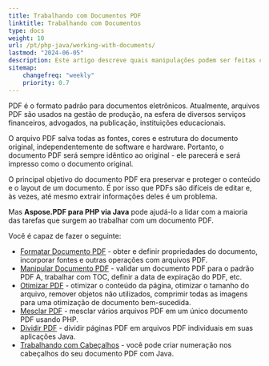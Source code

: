 ```yaml
---
title: Trabalhando com Documentos PDF 
linktitle: Trabalhando com Documentos
type: docs
weight: 10
url: /pt/php-java/working-with-documents/
lastmod: "2024-06-05"
description: Este artigo descreve quais manipulações podem ser feitas com o documento usando Aspose.PDF para PHP via Java.
sitemap:
    changefreq: "weekly"
    priority: 0.7
---
```


PDF é o formato padrão para documentos eletrônicos. Atualmente, arquivos PDF são usados na gestão de produção, na esfera de diversos serviços financeiros, advogados, na publicação, instituições educacionais.

O arquivo PDF salva todas as fontes, cores e estrutura do documento original, independentemente de software e hardware. Portanto, o documento PDF será sempre idêntico ao original - ele parecerá e será impresso como o documento original.

O principal objetivo do documento PDF era preservar e proteger o conteúdo e o layout de um documento. É por isso que PDFs são difíceis de editar e, às vezes, até mesmo extrair informações deles é um problema.

Mas **Aspose.PDF para PHP via Java** pode ajudá-lo a lidar com a maioria das tarefas que surgem ao trabalhar com um documento PDF.

Você é capaz de fazer o seguinte:

- [Formatar Documento PDF](/pdf/pt/php-java/formatting-pdf-document/) - obter e definir propriedades do documento, incorporar fontes e outras operações com arquivos PDF.
- [Manipular Documento PDF](/pdf/pt/php-java/manipulate-pdf-document/) - validar um documento PDF para o padrão PDF A, trabalhar com TOC, definir a data de expiração do PDF, etc.
- [Otimizar PDF](/pdf/pt/php-java/optimize-pdf/) - otimizar o conteúdo da página, otimizar o tamanho do arquivo, remover objetos não utilizados, comprimir todas as imagens para uma otimização de documento bem-sucedida.
- [Mesclar PDF](/pdf/pt/php-java/merge-pdf-documents/) - mesclar vários arquivos PDF em um único documento PDF usando PHP.
- [Dividir PDF](/pdf/pt/php-java/split-document/) - dividir páginas PDF em arquivos PDF individuais em suas aplicações Java.
- [Trabalhando com Cabeçalhos](/pdf/pt/php-java/working-with-headings/) - você pode criar numeração nos cabeçalhos do seu documento PDF com Java.